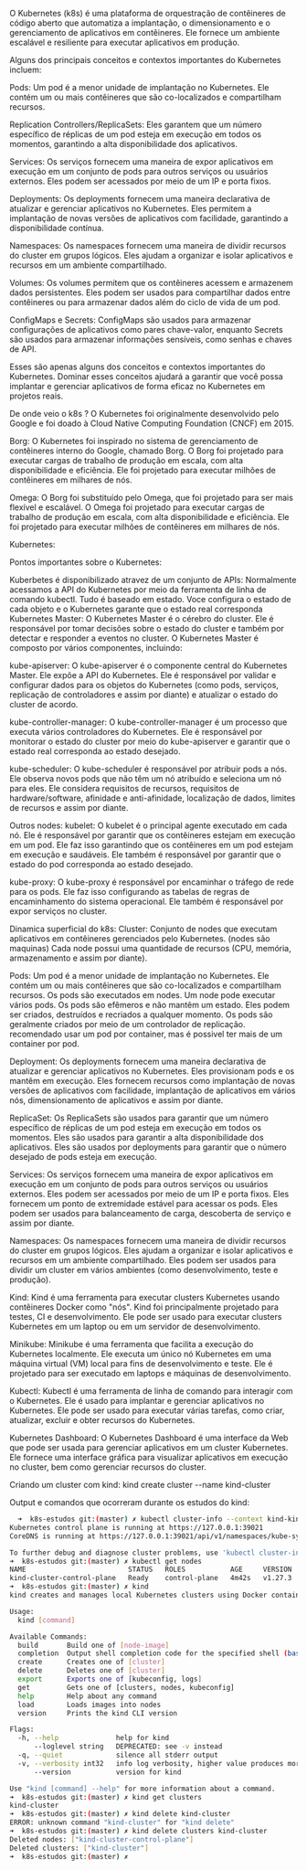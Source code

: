 O Kubernetes (k8s) é uma plataforma de orquestração de contêineres de código aberto que automatiza a implantação,
o dimensionamento e o gerenciamento de aplicativos em contêineres. Ele fornece um ambiente escalável e resiliente
para executar aplicativos em produção.

Alguns dos principais conceitos e contextos importantes do Kubernetes incluem:

Pods: Um pod é a menor unidade de implantação no Kubernetes. Ele contém um ou mais contêineres que são co-localizados
e compartilham recursos.

Replication Controllers/ReplicaSets: Eles garantem que um número específico de réplicas de um pod esteja em execução
em todos os momentos, garantindo a alta disponibilidade dos aplicativos.

Services: Os serviços fornecem uma maneira de expor aplicativos em execução em um conjunto de pods para outros serviços
ou usuários externos. Eles podem ser acessados por meio de um IP e porta fixos.

Deployments: Os deployments fornecem uma maneira declarativa de atualizar e gerenciar aplicativos no Kubernetes. Eles
permitem a implantação de novas versões de aplicativos com facilidade, garantindo a disponibilidade contínua.

Namespaces: Os namespaces fornecem uma maneira de dividir recursos do cluster em grupos lógicos. Eles ajudam a organizar
e isolar aplicativos e recursos em um ambiente compartilhado.

Volumes: Os volumes permitem que os contêineres acessem e armazenem dados persistentes. Eles podem ser usados para
compartilhar dados entre contêineres ou para armazenar dados além do ciclo de vida de um pod.

ConfigMaps e Secrets: ConfigMaps são usados para armazenar configurações de aplicativos como pares chave-valor, enquanto
Secrets são usados para armazenar informações sensíveis, como senhas e chaves de API.

Esses são apenas alguns dos conceitos e contextos importantes do Kubernetes. Dominar esses conceitos ajudará a garantir
que você possa implantar e gerenciar aplicativos de forma eficaz no Kubernetes em projetos reais.

De onde veio o k8s ?
O Kubernetes foi originalmente desenvolvido pelo Google e foi doado à Cloud Native Computing Foundation (CNCF) em 2015.

Borg:
O Kubernetes foi inspirado no sistema de gerenciamento de contêineres interno do Google, chamado Borg. O Borg foi projetado
para executar cargas de trabalho de produção em escala, com alta disponibilidade e eficiência. Ele foi projetado para
executar milhões de contêineres em milhares de nós.

Omega:
O Borg foi substituído pelo Omega, que foi projetado para ser mais flexível e escalável. O Omega foi projetado para
executar cargas de trabalho de produção em escala, com alta disponibilidade e eficiência. Ele foi projetado para
executar milhões de contêineres em milhares de nós.

Kubernetes:

Pontos importantes sobre o Kubernetes:

Kuberbetes é disponibilizado atravez de um conjunto de APIs:
Normalmente acessamos a API do Kubernetes por meio da ferramenta de linha de comando kubectl.
Tudo é baseado em estado. Voce configura o estado de cada objeto e o Kubernetes garante que o estado real corresponda
Kubernetes Master:
O Kubernetes Master é o cérebro do cluster. Ele é responsável por tomar decisões sobre o estado do cluster e também
por detectar e responder a eventos no cluster. O Kubernetes Master é composto por vários componentes, incluindo:

kube-apiserver: O kube-apiserver é o componente central do Kubernetes Master. Ele expõe a API do Kubernetes. Ele é
responsável por validar e configurar dados para os objetos do Kubernetes (como pods, serviços, replicação de controladores
e assim por diante) e atualizar o estado do cluster de acordo.

kube-controller-manager: O kube-controller-manager é um processo que executa vários controladores do Kubernetes. Ele
é responsável por monitorar o estado do cluster por meio do kube-apiserver e garantir que o estado real corresponda
ao estado desejado.

kube-scheduler: O kube-scheduler é responsável por atribuir pods a nós. Ele observa novos pods que não têm um nó
atribuído e seleciona um nó para eles. Ele considera requisitos de recursos, requisitos de hardware/software, afinidade
e anti-afinidade, localização de dados, limites de recursos e assim por diante.

Outros nodes:
kubelet: O kubelet é o principal agente executado em cada nó. Ele é responsável por garantir que os contêineres estejam
em execução em um pod. Ele faz isso garantindo que os contêineres em um pod estejam em execução e saudáveis. Ele também
é responsável por garantir que o estado do pod corresponda ao estado desejado.

kube-proxy: O kube-proxy é responsável por encaminhar o tráfego de rede para os pods. Ele faz isso configurando as
tabelas de regras de encaminhamento do sistema operacional. Ele também é responsável por expor serviços no cluster.

Dinamica superficial do k8s:
Cluster: Conjunto de nodes que executam aplicativos em contêineres gerenciados pelo Kubernetes. (nodes são maquinas)
Cada node possui uma quantidade de recursos (CPU, memória, armazenamento e assim por diante).

Pods: Um pod é a menor unidade de implantação no Kubernetes. Ele contém um ou mais contêineres que são co-localizados
e compartilham recursos. Os pods são executados em nodes. Um node pode executar vários pods. Os pods são efêmeros e
não mantêm um estado. Eles podem ser criados, destruídos e recriados a qualquer momento. Os pods são geralmente criados
por meio de um controlador de replicação.
recomendado usar um pod por container, mas é possivel ter mais de um container por pod.

Deployment: Os deployments fornecem uma maneira declarativa de atualizar e gerenciar aplicativos no Kubernetes. Eles provisionam
pods e os mantêm em execução. Eles fornecem recursos como implantação de novas versões de aplicativos com facilidade,
implantação de aplicativos em vários nós, dimensionamento de aplicativos e assim por diante.

ReplicaSet: Os ReplicaSets são usados para garantir que um número específico de réplicas de um pod esteja em execução
em todos os momentos. Eles são usados para garantir a alta disponibilidade dos aplicativos. Eles são usados por deployments
para garantir que o número desejado de pods esteja em execução.

Services: Os serviços fornecem uma maneira de expor aplicativos em execução em um conjunto de pods para outros serviços
ou usuários externos. Eles podem ser acessados por meio de um IP e porta fixos. Eles fornecem um ponto de extremidade
estável para acessar os pods. Eles podem ser usados para balanceamento de carga, descoberta de serviço e assim por diante.

Namespaces: Os namespaces fornecem uma maneira de dividir recursos do cluster em grupos lógicos. Eles ajudam a organizar
e isolar aplicativos e recursos em um ambiente compartilhado. Eles podem ser usados para dividir um cluster em vários
ambientes (como desenvolvimento, teste e produção).

Kind: Kind é uma ferramenta para executar clusters Kubernetes usando contêineres Docker como "nós". Kind foi principalmente
projetado para testes, CI e desenvolvimento. Ele pode ser usado para executar clusters Kubernetes em um laptop ou em
um servidor de desenvolvimento.

Minikube: Minikube é uma ferramenta que facilita a execução do Kubernetes localmente. Ele executa um único nó Kubernetes
em uma máquina virtual (VM) local para fins de desenvolvimento e teste. Ele é projetado para ser executado em laptops
e máquinas de desenvolvimento.

Kubectl: Kubectl é uma ferramenta de linha de comando para interagir com o Kubernetes. Ele é usado para implantar e
gerenciar aplicativos no Kubernetes. Ele pode ser usado para executar várias tarefas, como criar, atualizar, excluir
e obter recursos do Kubernetes.

Kubernetes Dashboard: O Kubernetes Dashboard é uma interface da Web que pode ser usada para gerenciar aplicativos em
um cluster Kubernetes. Ele fornece uma interface gráfica para visualizar aplicativos em execução no cluster, bem como
gerenciar recursos do cluster.

Criando um cluster com kind:
kind create cluster --name kind-cluster

Output e comandos que ocorreram durante os estudos do kind:

```bash
  ➜  k8s-estudos git:(master) ✗ kubectl cluster-info --context kind-kind-cluster
Kubernetes control plane is running at https://127.0.0.1:39021
CoreDNS is running at https://127.0.0.1:39021/api/v1/namespaces/kube-system/services/kube-dns:dns/proxy

To further debug and diagnose cluster problems, use 'kubectl cluster-info dump'.
➜  k8s-estudos git:(master) ✗ kubectl get nodes
NAME                         STATUS   ROLES           AGE     VERSION
kind-cluster-control-plane   Ready    control-plane   4m42s   v1.27.3
➜  k8s-estudos git:(master) ✗ kind
kind creates and manages local Kubernetes clusters using Docker container 'nodes'

Usage:
  kind [command]

Available Commands:
  build       Build one of [node-image]
  completion  Output shell completion code for the specified shell (bash, zsh or fish)
  create      Creates one of [cluster]
  delete      Deletes one of [cluster]
  export      Exports one of [kubeconfig, logs]
  get         Gets one of [clusters, nodes, kubeconfig]
  help        Help about any command
  load        Loads images into nodes
  version     Prints the kind CLI version

Flags:
  -h, --help              help for kind
      --loglevel string   DEPRECATED: see -v instead
  -q, --quiet             silence all stderr output
  -v, --verbosity int32   info log verbosity, higher value produces more output
      --version           version for kind

Use "kind [command] --help" for more information about a command.
➜  k8s-estudos git:(master) ✗ kind get clusters
kind-cluster
➜  k8s-estudos git:(master) ✗ kind delete kind-cluster
ERROR: unknown command "kind-cluster" for "kind delete"
➜  k8s-estudos git:(master) ✗ kind delete clusters kind-cluster
Deleted nodes: ["kind-cluster-control-plane"]
Deleted clusters: ["kind-cluster"]
➜  k8s-estudos git:(master) ✗
```
